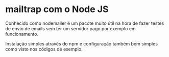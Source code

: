 <h1>mailtrap com o Node JS</h1>
<p>Conhecido como nodemailer é um pacote muito útil na hora de fazer testes de envio de emails sem ter um servidor pago por exemplo em funcionamento.
<p>Instalação simples através do npm e configuração também bem simples como visto nos códigos de exemplo. 

